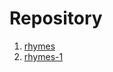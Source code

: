 # Repository
1. [rhymes](https://github.com/ddikodroid/rhymes)
2. [rhymes-1](https://github.com/ddikodroid/rhymes-1)